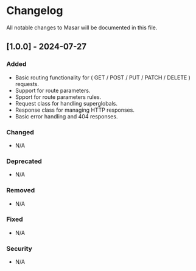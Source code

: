 # Changelog
All notable changes to Masar will be documented in this file.

## [1.0.0] - 2024-07-27
### Added
- Basic routing functionality for ( GET / POST / PUT / PATCH / DELETE ) requests.
- Support for route parameters.
- Spport for route parameters rules.
- Request class for handling superglobals.
- Response class for managing HTTP responses.
- Basic error handling and 404 responses.

### Changed
- N/A

### Deprecated
- N/A

### Removed
- N/A

### Fixed
- N/A

### Security
- N/A